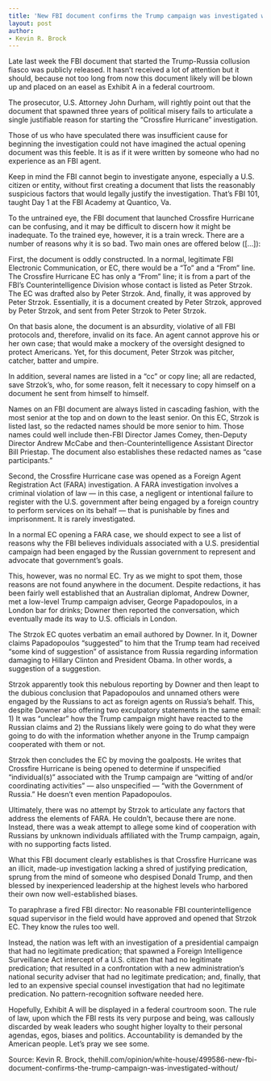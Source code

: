 ```yaml
---
title: 'New FBI document confirms the Trump campaign was investigated without justification'
layout: post
author:
- Kevin R. Brock
---
```


Late last week the FBI document that started the Trump-Russia collusion fiasco was publicly released. It hasn’t received a lot of attention but it should, because not too long from now this document likely will be blown up and placed on an easel as Exhibit A in a federal courtroom.

The prosecutor, U.S. Attorney John Durham, will rightly point out that the document that spawned three years of political misery fails to articulate a single justifiable reason for starting the “Crossfire Hurricane” investigation.

Those of us who have speculated there was insufficient cause for beginning the investigation could not have imagined the actual opening document was this feeble. It is as if it were written by someone who had no experience as an FBI agent.

Keep in mind the FBI cannot begin to investigate anyone, especially a U.S. citizen or entity, without first creating a document that lists the reasonably suspicious factors that would legally justify the investigation. That’s FBI 101, taught Day 1 at the FBI Academy at Quantico, Va.

To the untrained eye, the FBI document that launched Crossfire Hurricane can be confusing, and it may be difficult to discern how it might be inadequate. To the trained eye, however, it is a train wreck. There are a number of reasons why it is so bad. Two main ones are offered below ([…]):

First, the document is oddly constructed. In a normal, legitimate FBI Electronic Communication, or EC, there would be a “To” and a “From” line. The Crossfire Hurricane EC has only a “From” line; it is from a part of the FBI’s Counterintelligence Division whose contact is listed as Peter Strzok. The EC was drafted also by Peter Strzok. And, finally, it was approved by Peter Strzok. Essentially, it is a document created by Peter Strzok, approved by Peter Strzok, and sent from Peter Strzok to Peter Strzok.

On that basis alone, the document is an absurdity, violative of all FBI protocols and, therefore, invalid on its face. An agent cannot approve his or her own case; that would make a mockery of the oversight designed to protect Americans. Yet, for this document, Peter Strzok was pitcher, catcher, batter and umpire.

In addition, several names are listed in a “cc” or copy line; all are redacted, save Strzok’s, who, for some reason, felt it necessary to copy himself on a document he sent from himself to himself.

Names on an FBI document are always listed in cascading fashion, with the most senior at the top and on down to the least senior. On this EC, Strzok is listed last, so the redacted names should be more senior to him. Those names could well include then-FBI Director James Comey, then-Deputy Director Andrew McCabe and then-Counterintelligence Assistant Director Bill Priestap. The document also establishes these redacted names as “case participants.”

Second, the Crossfire Hurricane case was opened as a Foreign Agent Registration Act (FARA) investigation. A FARA investigation involves a criminal violation of law — in this case, a negligent or intentional failure to register with the U.S. government after being engaged by a foreign country to perform services on its behalf — that is punishable by fines and imprisonment. It is rarely investigated.

In a normal EC opening a FARA case, we should expect to see a list of reasons why the FBI believes individuals associated with a U.S. presidential campaign had been engaged by the Russian government to represent and advocate that government’s goals.

This, however, was no normal EC. Try as we might to spot them, those reasons are not found anywhere in the document. Despite redactions, it has been fairly well established that an Australian diplomat, Andrew Downer, met a low-level Trump campaign adviser, George Papadopoulos, in a London bar for drinks; Downer then reported the conversation, which eventually made its way to U.S. officials in London.

The Strzok EC quotes verbatim an email authored by Downer. In it, Downer claims Papadopoulos “suggested” to him that the Trump team had received “some kind of suggestion” of assistance from Russia regarding information damaging to Hillary Clinton and President Obama. In other words, a suggestion of a suggestion.

Strzok apparently took this nebulous reporting by Downer and then leapt to the dubious conclusion that Papadopoulos and unnamed others were engaged by the Russians to act as foreign agents on Russia’s behalf. This, despite Downer also offering two exculpatory statements in the same email: 1) It was “unclear” how the Trump campaign might have reacted to the Russian claims and 2) the Russians likely were going to do what they were going to do with the information whether anyone in the Trump campaign cooperated with them or not.

Strzok then concludes the EC by moving the goalposts. He writes that Crossfire Hurricane is being opened to determine if unspecified “individual(s)” associated with the Trump campaign are “witting of and/or coordinating activities” — also unspecified — “with the Government of Russia.” He doesn’t even mention Papadopoulos.

Ultimately, there was no attempt by Strzok to articulate any factors that address the elements of FARA. He couldn’t, because there are none. Instead, there was a weak attempt to allege some kind of cooperation with Russians by unknown individuals affiliated with the Trump campaign, again, with no supporting facts listed.

What this FBI document clearly establishes is that Crossfire Hurricane was an illicit, made-up investigation lacking a shred of justifying predication, sprung from the mind of someone who despised Donald Trump, and then blessed by inexperienced leadership at the highest levels who harbored their own now well-established biases.

To paraphrase a fired FBI director: No reasonable FBI counterintelligence squad supervisor in the field would have approved and opened that Strzok EC. They know the rules too well.

Instead, the nation was left with an investigation of a presidential campaign that had no legitimate predication; that spawned a Foreign Intelligence Surveillance Act intercept of a U.S. citizen that had no legitimate predication; that resulted in a confrontation with a new administration’s national security adviser that had no legitimate predication; and, finally, that led to an expensive special counsel investigation that had no legitimate predication. No pattern-recognition software needed here.

Hopefully, Exhibit A will be displayed in a federal courtroom soon. The rule of law, upon which the FBI rests its very purpose and being, was callously discarded by weak leaders who sought higher loyalty to their personal agendas, egos, biases and politics. Accountability is demanded by the American people. Let’s pray we see some.

Source: Kevin R. Brock, thehill.com/opinion/white-house/499586-new-fbi-document-confirms-the-trump-campaign-was-investigated-without/
